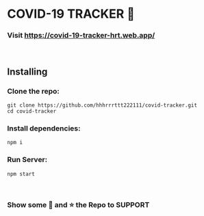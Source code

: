 # COVID-19 TRACKER :dna:

### Visit https://covid-19-tracker-hrt.web.app/

<br>

## Installing
### Clone the repo:
```
git clone https://github.com/hhhrrrttt222111/covid-tracker.git
cd covid-tracker
```
### Install dependencies:
```
npm i
```
### Run Server:
```
npm start
```

<br>

### Show some :green_heart: and :star: the Repo to SUPPORT 
